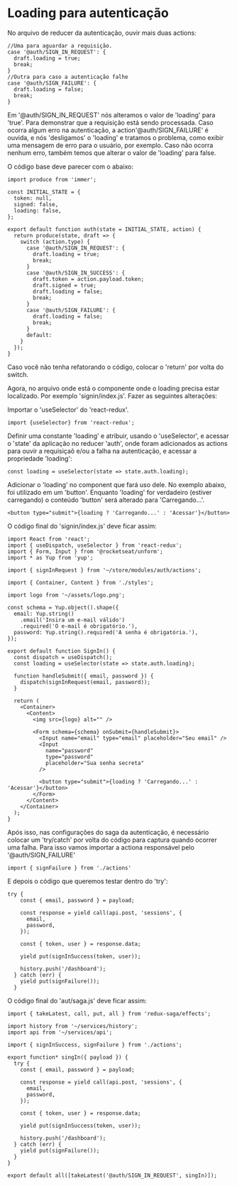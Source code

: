 # Loading para autenticação 

No arquivo de reducer da autenticação, ouvir mais duas actions: 

```javascritp
//Uma para aguardar a requisição. 
case '@auth/SIGN_IN_REQUEST': {
  draft.loading = true;
  break;
}
//Outra para caso a autenticação falhe
case '@auth/SIGN_FAILURE': {
  draft.loading = false;
  break;
}
``` 
Em '@auth/SIGN_IN_REQUEST' nós alteramos o valor de 'loading' para 'true'. Para demonstrar que a requisição está sendo processada. 
Caso ocorra algum erro na autenticação, a action'@auth/SIGN_FAILURE' é ouvida, e nós 'desligamos' o 'loading' e tratamos o problema, como exibir uma mensagem de erro para o usuário, por exemplo. 
Caso não ocorra nenhum erro, também temos que alterar o valor de 'loading' para false. 

O código base deve parecer com o abaixo: 
```
import produce from 'immer';

const INITIAL_STATE = {
  token: null,
  signed: false,
  loading: false,
};

export default function auth(state = INITIAL_STATE, action) {
  return produce(state, draft => {
    switch (action.type) {
      case '@auth/SIGN_IN_REQUEST': {
        draft.loading = true;
        break;
      }
      case '@auth/SIGN_IN_SUCCESS': {
        draft.token = action.payload.token;
        draft.signed = true;
        draft.loading = false;        
        break;
      }
      case '@auth/SIGN_FAILURE': {
        draft.loading = false;
        break;
      }
      default:
    }
  });
}
```

Caso você não tenha refatorando o código, colocar o 'return' por volta do switch. 

Agora, no arquivo onde está o componente onde o loading precisa estar localizado. Por exemplo 'signin/index.js'. Fazer as seguintes alterações:

Importar o  'useSelector' do 'react-redux'. 
```
import {useSelector} from 'react-redux'; 
```
Definir uma constante 'loading' e atribuir, usando o 'useSelector', e acessar o 'state' da aplicação no reducer 'auth', onde foram adicionados as actions para ouvir a requisiçaõ e/ou a falha na autenticação, e acessar a propriedade 'loading':
```
const loading = useSelector(state => state.auth.loading);
```
Adicionar o 'loading' no component que fará uso dele. No exemplo abaixo, foi utilizado em um 'button'. Enquanto 'loading' for verdadeiro (estiver carregando) o conteúdo 'button' será alterado para 'Carregando...'. 
```
<button type="submit">{loading ? 'Carregando...' : 'Acessar'}</button>
```

O código final do 'signin/index.js' deve ficar assim:
```
import React from 'react';
import { useDispatch, useSelector } from 'react-redux';
import { Form, Input } from '@rocketseat/unform';
import * as Yup from 'yup';

import { signInRequest } from '~/store/modules/auth/actions';

import { Container, Content } from './styles';

import logo from '~/assets/logo.png';

const schema = Yup.object().shape({
  email: Yup.string()
    .email('Insira um e-mail válido')
    .required('O e-mail é obrigatório.'),
  password: Yup.string().required('A senha é obrigatória.'),
});

export default function SignIn() {
  const dispatch = useDispatch();
  const loading = useSelector(state => state.auth.loading);

  function handleSubmit({ email, password }) {
    dispatch(signInRequest(email, password));
  }

  return (
    <Container>
      <Content>
        <img src={logo} alt="" />

        <Form schema={schema} onSubmit={handleSubmit}>
          <Input name="email" type="email" placeholder="Seu email" />
          <Input
            name="password"
            type="password"
            placeholder="Sua senha secreta"
          />

          <button type="submit">{loading ? 'Carregando...' : 'Acessar'}</button>
        </Form>
      </Content>
    </Container>
  );
}
```
Após isso, nas configurações do saga da autenticação, é necessário colocar um 'try/catch' por volta do código para captura quando ocorrer uma falha. 
Para isso vamos importar a actiona responsável pelo '@auth/SIGN_FAILURE'
```
import { signFailure } from './actions' 
```
E depois o código que queremos testar dentro do 'try':
```
try {
    const { email, password } = payload;

    const response = yield call(api.post, 'sessions', {
      email,
      password,
    });

    const { token, user } = response.data;

    yield put(signInSuccess(token, user));

    history.push('/dashboard');
  } catch (err) {
    yield put(signFailure());
  }
```
O código final do 'aut/saga.js' deve ficar assim:
```
import { takeLatest, call, put, all } from 'redux-saga/effects';

import history from '~/services/history';
import api from '~/services/api';

import { signInSuccess, signFailure } from './actions';

export function* singIn({ payload }) {
  try {
    const { email, password } = payload;

    const response = yield call(api.post, 'sessions', {
      email,
      password,
    });

    const { token, user } = response.data;

    yield put(signInSuccess(token, user));

    history.push('/dashboard');
  } catch (err) {
    yield put(signFailure());
  }
}

export default all([takeLatest('@auth/SIGN_IN_REQUEST', singIn)]);
```




